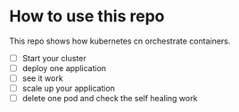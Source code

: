 # How to use this repo 

This repo shows how kubernetes cn orchestrate containers.

- [ ] Start your cluster
- [ ] deploy one application
- [ ] see it work
- [ ] scale up your application
- [ ] delete one pod and check the self healing work